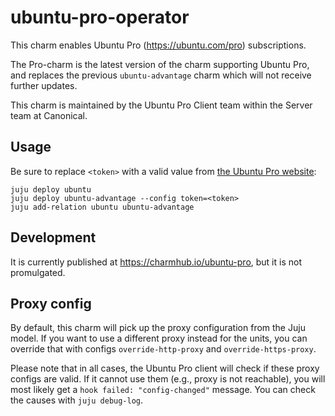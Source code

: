 # ubuntu-pro-operator

This charm enables Ubuntu Pro (https://ubuntu.com/pro) subscriptions.

The Pro-charm is the latest version of the charm supporting Ubuntu Pro, and
replaces the previous `ubuntu-advantage` charm which will not receive further updates.

This charm is maintained by the Ubuntu Pro Client team within the Server team at
Canonical.

## Usage

Be sure to replace `<token>` with a valid value from
[the Ubuntu Pro website](https://ubuntu.com/pro):

    juju deploy ubuntu
    juju deploy ubuntu-advantage --config token=<token>
    juju add-relation ubuntu ubuntu-advantage

## Development

It is currently published at https://charmhub.io/ubuntu-pro, but it is
not promulgated.

## Proxy config

By default, this charm will pick up the proxy configuration from the Juju
model. If you want to use a different proxy instead for the units, you can
override that with configs `override-http-proxy` and `override-https-proxy`.

Please note that in all cases, the Ubuntu Pro client will check if these proxy
configs are valid. If it cannot use them (e.g., proxy is not reachable), you
will most likely get a `hook failed: "config-changed"` message. You can check
the causes with `juju debug-log`.
